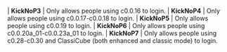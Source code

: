 | **KickNoP3** | Only allows people using c0.0.16 to login.
| **KickNoP4** | Only allows people using c0.0.17-c0.0.18 to login.
| **KickNoP5** | Only allows people using c0.0.19 to login.
| **KickNoP6** | Only allows people using c0.0.20a_01-c0.0.23a_01 to login.
| **KickNoP7** | Only allows people using c0.28-c0.30 and ClassiCube (both enhanced and classic mode) to login.
